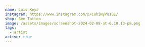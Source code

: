 ```yaml
---
name: Luis Keys
instagram: https://www.instagram.com/p/CuhiNyPusu1/
shop: Bee Tattoo
image: /assets/images/screenshot-2024-02-08-at-6.10.13-pm.png
tags:
  - artist
active: true
---
```

